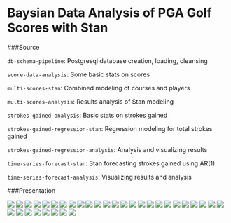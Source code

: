 # Baysian Data Analysis of PGA Golf Scores with Stan

###Source 

`db-schema-pipeline`: Postgresql database creation, loading, cleansing

`score-data-analysis`: Some basic stats on scores

`multi-scores-stan`: Combined modeling of courses and players

`multi-scores-analysis`: Results analysis of Stan modeling

`strokes-gained-analysis`: Basic stats on strokes gained

`strokes-gained-regression-stan`: Regression modeling for total strokes gained

`strokes-gained-regression-analysis`: Analysis and visualizing results

`time-series-forecast-stan`: Stan forecasting strokes gained using AR(1)

`time-series-forecast-analysis`: Visualizing results and analysis

###Presentation

![](https://github.com/jamiebernardin/bayesian/blob/master/images/Slide01.png)
![](https://github.com/jamiebernardin/bayesian/blob/master/images/Slide02.png)
![](https://github.com/jamiebernardin/bayesian/blob/master/images/Slide03.png)
![](https://github.com/jamiebernardin/bayesian/blob/master/images/Slide04.png)
![](https://github.com/jamiebernardin/bayesian/blob/master/images/Slide05.png)
![](https://github.com/jamiebernardin/bayesian/blob/master/images/Slide06.png)
![](https://github.com/jamiebernardin/bayesian/blob/master/images/Slide07.png)
![](https://github.com/jamiebernardin/bayesian/blob/master/images/Slide08.png)
![](https://github.com/jamiebernardin/bayesian/blob/master/images/Slide09.png)
![](https://github.com/jamiebernardin/bayesian/blob/master/images/Slide10.png)
![](https://github.com/jamiebernardin/bayesian/blob/master/images/Slide11.png)
![](https://github.com/jamiebernardin/bayesian/blob/master/images/Slide12.png)
![](https://github.com/jamiebernardin/bayesian/blob/master/images/Slide13.png)
![](https://github.com/jamiebernardin/bayesian/blob/master/images/Slide14.png)
![](https://github.com/jamiebernardin/bayesian/blob/master/images/Slide15.png)
![](https://github.com/jamiebernardin/bayesian/blob/master/images/Slide16.png)
![](https://github.com/jamiebernardin/bayesian/blob/master/images/Slide17.png)
![](https://github.com/jamiebernardin/bayesian/blob/master/images/Slide18.png)
![](https://github.com/jamiebernardin/bayesian/blob/master/images/Slide19.png)
![](https://github.com/jamiebernardin/bayesian/blob/master/images/Slide20.png)
![](https://github.com/jamiebernardin/bayesian/blob/master/images/Slide21.png)
![](https://github.com/jamiebernardin/bayesian/blob/master/images/Slide22.png)
![](https://github.com/jamiebernardin/bayesian/blob/master/images/Slide23.png)
![](https://github.com/jamiebernardin/bayesian/blob/master/images/Slide24.png)
![](https://github.com/jamiebernardin/bayesian/blob/master/images/Slide25.png)
![](https://github.com/jamiebernardin/bayesian/blob/master/images/Slide26.png)
![](https://github.com/jamiebernardin/bayesian/blob/master/images/Slide27.png)
![](https://github.com/jamiebernardin/bayesian/blob/master/images/Slide28.png)
![](https://github.com/jamiebernardin/bayesian/blob/master/images/Slide29.png)
![](https://github.com/jamiebernardin/bayesian/blob/master/images/Slide30.png)
![](https://github.com/jamiebernardin/bayesian/blob/master/images/Slide31.png)
![](https://github.com/jamiebernardin/bayesian/blob/master/images/Slide32.png)
![](https://github.com/jamiebernardin/bayesian/blob/master/images/Slide33.png)